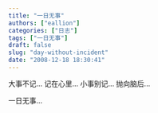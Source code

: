 ```yaml
---
title: "一日无事"
authors: ["eallion"]
categories: ["日志"]
tags: ["一日无事"]
draft: false
slug: "day-without-incident"
date: "2008-12-18 18:30:41"
---
```


大事不记... 记在心里...
小事别记... 抛向脑后...

一日无事...
